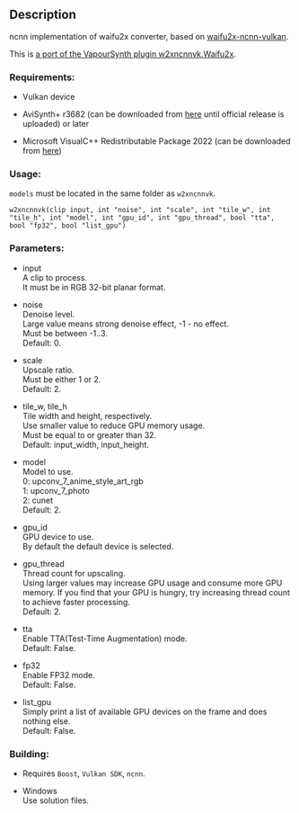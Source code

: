 ## Description

ncnn implementation of waifu2x converter, based on [waifu2x-ncnn-vulkan](https://github.com/nihui/waifu2x-ncnn-vulkan).

This is [a port of the VapourSynth plugin w2xncnnvk.Waifu2x](https://github.com/HolyWu/vs-waifu2x-ncnn-vulkan).

### Requirements:

- Vulkan device

- AviSynth+ r3682 (can be downloaded from [here](https://gitlab.com/uvz/AviSynthPlus-Builds) until official release is uploaded) or later

- Microsoft VisualC++ Redistributable Package 2022 (can be downloaded from [here](https://github.com/abbodi1406/vcredist/releases))

### Usage:

`models` must be located in the same folder as `w2xncnnvk`.

```
w2xncnnvk(clip input, int "noise", int "scale", int "tile_w", int "tile_h", int "model", int "gpu_id", int "gpu_thread", bool "tta", bool "fp32", bool "list_gpu")
```

### Parameters:

- input\
    A clip to process.\
    It must be in RGB 32-bit planar format.

- noise\
    Denoise level.\
    Large value means strong denoise effect, -1 - no effect.\
    Must be between -1..3.\
    Default: 0.

- scale\
    Upscale ratio.\
    Must be either 1 or 2.\
    Default: 2.

- tile_w, tile_h\
    Tile width and height, respectively.\
    Use smaller value to reduce GPU memory usage.\
    Must be equal to or greater than 32.\
    Default: input_width, input_height.

- model\
    Model to use.\
    0: upconv_7_anime_style_art_rgb\
    1: upconv_7_photo\
    2: cunet\
    Default: 2.

- gpu_id\
    GPU device to use.\
    By default the default device is selected.

- gpu_thread\
    Thread count for upscaling.\
    Using larger values may increase GPU usage and consume more GPU memory. If you find that your GPU is hungry, try increasing thread count to achieve faster processing.\
    Default: 2.

- tta\
    Enable TTA(Test-Time Augmentation) mode.\
    Default: False.

- fp32\
    Enable FP32 mode.\
    Default: False.

- list_gpu\
    Simply print a list of available GPU devices on the frame and does nothing else.\
    Default: False.

### Building:

- Requires `Boost`, `Vulkan SDK`, `ncnn`.

- Windows\
    Use solution files.
